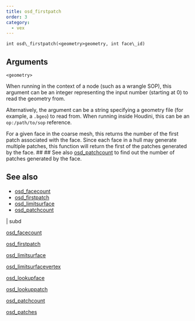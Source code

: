 ```yaml
---
title: osd_firstpatch
order: 3
category:
  - vex
---
```


`int osd\_firstpatch(<geometry>geometry, int face\_id)`

## Arguments

`<geometry>`

When running in the context of a node (such as a wrangle SOP), this argument can be an integer representing the input number (starting at 0) to read the geometry from.

Alternatively, the argument can be a string specifying a geometry file (for example, a `.bgeo`) to read from. When running inside Houdini, this can be an `op:/path/to/sop` reference.

For a given face in the coarse mesh, this returns the number of the first patch associated with the face. Since each face in a hull may generate multiple patches, this function will return the first of the patches generated by the face. ## ## See also [osd_patchcount](osd_patchcount.html) to find out the number of patches generated by the face.



## See also

- [osd_facecount](osd_facecount.html)
- [osd_firstpatch](osd_firstpatch.html)
- [osd_limitsurface](osd_limitsurface.html)
- [osd_patchcount](osd_patchcount.html)

|
subd

[osd_facecount](osd_facecount.html)

[osd_firstpatch](osd_firstpatch.html)

[osd_limitsurface](osd_limitsurface.html)

[osd_limitsurfacevertex](osd_limitsurfacevertex.html)

[osd_lookupface](osd_lookupface.html)

[osd_lookuppatch](osd_lookuppatch.html)

[osd_patchcount](osd_patchcount.html)

[osd_patches](osd_patches.html)
